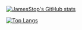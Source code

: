 


[![JamesStop's GitHub stats](https://github-readme-stats.vercel.app/api?username=JamesStop)](https://github.com/JamesStop/github-readme-stats&show_icons=true&theme=radical)

[![Top Langs](https://github-readme-stats.vercel.app/api/top-langs/?username=JamesStop&layout=compact)](https://github.com/JamesStop/github-readme-stats)

<!--
**JamesStop/JamesStop** is a ✨ _special_ ✨ repository because its `README.md` (this file) appears on your GitHub profile.

Here are some ideas to get you started:

- 🔭 I’m currently working on ...
- 🌱 I’m currently learning ...
- 👯 I’m looking to collaborate on ...
- 🤔 I’m looking for help with ...
- 💬 Ask me about ...
- 📫 How to reach me: ...
- 😄 Pronouns: ...
- ⚡ Fun fact: ...
-->

